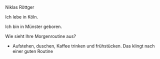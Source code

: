 Niklas Röttger

Ich lebe in Köln.

Ich bin in Münster geboren.

Wie sieht Ihre Morgenroutine aus?
- Aufstehen, duschen, Kaffee trinken und frühstücken.
Das klingt nach einer guten Routine

